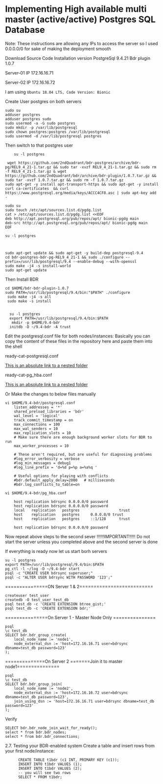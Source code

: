 
# Implementing High available multi master (active/active) Postgres SQL Database
Note: These instructions are allowing any IPs to access the server so I used 0.0.0.0/0 for sake of making the deployment smooth

Download Source Code Installation version PostgreSql 9.4.21 Bdr plugin 1.0.7

Server-01 IP 172.16.16.71

Server-02 IP 172.16.16.72

I am using ```Ubuntu 18.04 LTS, Code Version: Bionic```

Create User postgres on both servers

```
sudo su
adduser postgres
adduser postgres sudo 
sudo usermod -a -G sudo postgres
sudo mkdir -p /var/lib/postgresql
sudo chown postgres:postgres /var/lib/postgresql
sudo usermod -d /var/lib/postgresql postgres
```

Then switch to that postgres user 

```
	su -l postgres
```

```
 wget https://github.com/2ndQuadrant/bdr-postgres/archive/bdr-pg/REL9_4_21-1.tar.gz && sudo tar -xvzf REL9_4_21-1.tar.gz && sudo rm -f REL9_4_21-1.tar.gz & wget https://github.com/2ndQuadrant/bdr/archive/bdr-plugin/1.0.7.tar.gz && sudo tar -xvzf 1.0.7.tar.gz && sudo rm -f 1.0.7.tar.gz
sudo apt-get -y install apt-transport-https && sudo apt-get -y install curl ca-certificates  && curl https://www.postgresql.org/media/keys/ACCC4CF8.asc | sudo apt-key add -
```
```
sudo su 
sudo touch /etc/apt/sources.list.d/pgdg.list
cat > /etc/apt/sources.list.d/pgdg.list <<EOF
deb http://apt.postgresql.org/pub/repos/apt/ bionic-pgdg main
deb-src http://apt.postgresql.org/pub/repos/apt/ bionic-pgdg main
EOF

```
	su -l postgres
```


sudo apt-get update && sudo apt-get -y build-dep postgresql-9.4
cd bdr-postgres-bdr-pg-REL9_4_21-1 && sudo ./configure --prefix=/usr/lib/postgresql/9.4 --enable-debug --with-openssl
sudo make -j4 -s install-world
sudo apt-get update
```

Then Install BDR
  ```
cd $HOME/bdr-bdr-plugin-1.0.7
sudo PATH=/usr/lib/postgresql/9.4/bin:"$PATH" ./configure
   sudo make -j4 -s all
   sudo make -s install

  
	su -l postgres
	export PATH=/usr/lib/postgresql/9.4/bin:$PATH
	 mkdir -p $HOME/9.4-bdr
	initdb -D ~/9.4-bdr -A trust
```
	

Edit the postgresql.conf file for both nodes/instances:
Basically you can copy the content of these files in the repository here and paste them into the shell

ready-cat-postgresql.conf

[This is an absolute link to a nested folder](https://github.com/taher9990/Postgres-bdr/blob/master/ready-cat-postgresql.conf)

ready-cat-pg_hba.conf

[This is an absolute link to a nested folder](https://github.com/taher9990/Postgres-bdr/blob/master/ready-cat-pg_hba.conf)

Or Make the changes to below files manually 
```
vi $HOME/9.4-bdr/postgresql.conf
	listen_addresses = '*' 
    shared_preload_libraries = 'bdr'
    wal_level = 'logical'
    track_commit_timestamp = on
    max_connections = 100
    max_wal_senders = 10
    max_replication_slots = 10
    # Make sure there are enough background worker slots for BDR to run
    max_worker_processes = 10

    # These aren't required, but are useful for diagnosing problems
    #log_error_verbosity = verbose
    #log_min_messages = debug1
    #log_line_prefix = 'd=%d p=%p a=%a%q '

    # Useful options for playing with conflicts
    #bdr.default_apply_delay=2000   # milliseconds
    #bdr.log_conflicts_to_table=on
   ```
```
vi $HOME/9.4-bdr/pg_hba.conf
	
	host replication bdrsync 0.0.0.0/0 password
	host replication bdrsync 0.0.0.0/0 password
    local   replication   postgres                  trust
    host    replication   postgres     0.0.0.0/0 trust
    host    replication   postgres     ::1/128      trust

	host replication bdrsync 0.0.0.0/0 password
```
Now repeat above steps to the second sever
!!!!!!IMPORTANT!!!!!
Do not start the server unless you completed above and the second server is done
    	
		
If everything is ready now let us start borh servers
```
su -l postgres
export PATH=/usr/lib/postgresql/9.4/bin:$PATH
pg_ctl -l ~/log -D ~/9.4-bdr start
psql -c "CREATE USER bdrsync superuser;"
psql -c "ALTER USER bdrsync WITH PASSWORD '123';"
```




===============ON Server 1 & 2==========================
```
createuser test_user
createdb -O test_user test_db
psql test_db -c 'CREATE EXTENSION btree_gist;'
psql test_db -c 'CREATE EXTENSION bdr;'
```
===============On Server 1 - Master Node Only ===============
```
psql
\c test_db
SELECT bdr.bdr_group_create(
    local_node_name := 'node1',
    node_external_dsn := 'host=172.16.16.71 user=bdrsync dbname=test_db password=123'
);
```

==============On Server 2 =======Join it to master node1===============
```
psql
\c test_db
SELECT bdr.bdr_group_join(
    local_node_name := 'node2',
    node_external_dsn := 'host=172.16.16.72 user=bdrsync dbname=test_db password=123',
    join_using_dsn := 'host=172.16.16.71 user=bdrsync dbname=test_db password=123'
);
```


 
Verify 
```
SELECT bdr.bdr_node_join_wait_for_ready();
select * from bdr.bdr_nodes;
select * from bdr.bdr_connections;
```

2.7. Testing your BDR-enabled system
Create a table and insert rows from your first node/instance:

```
      CREATE TABLE t1bdr (c1 INT, PRIMARY KEY (c1));
      INSERT INTO t1bdr VALUES (1);
      INSERT INTO t1bdr VALUES (2);
      -- you will see two rows
      SELECT * FROM t1bdr;
```
